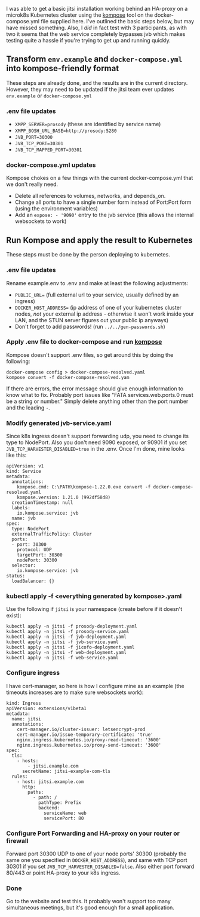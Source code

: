 I was able to get a basic jitsi installation working behind an HA-proxy on a microk8s Kubernetes cluster using the [kompose](https://kompose.io/) tool on the docker-compose.yml file supplied here. I've outlined the basic steps below, but may have missed something. Also, I *did* in fact test with 3 participants, as with two it seems that the web service completely bypasses jvb which makes testing quite a hassle if you're trying to get up and running quickly.

## Transform `env.example` and `docker-compose.yml` into kompose-friendly format
These steps are already done, and the results are in the current directory. However, they may need to be updated if the jitsi team ever updates `env.example` or `docker-compose.yml`

### .env file updates
- `XMPP_SERVER=prosody` (these are identified by service name)
- `XMPP_BOSH_URL_BASE=http://prosody:5280`
- `JVB_PORT=30300`
- `JVB_TCP_PORT=30301`
- `JVB_TCP_MAPPED_PORT=30301`

### docker-compose.yml updates
Kompose chokes on a few things with the current docker-compose.yml that we don't really need.
- Delete all references to volumes, networks, and depends_on.
- Change all ports to have a single number form instead of Port:Port form (using the environment variables)
- Add an `expose: - '9090'` entry to the jvb service (this allows the internal websockets to work)

## Run Kompose and apply the result to Kubernetes
These steps must be done by the person deploying to kubernetes.

### .env file updates
Rename example.env to .env and make at least the following adjustments:
- `PUBLIC_URL=` (full external url to your service, usually defined by an ingress)
- `DOCKER_HOST_ADDRESS=` (ip address of one of your kubernetes cluster nodes, *not* your external ip address - otherwise it won't work inside your LAN, and the STUN server figures out your public ip anyways)
- Don't forget to add passwords! (run `../../gen-passwords.sh`)

### Apply .env file to docker-compose and run [kompose](https://kompose.io/)
Kompose doesn't support .env files, so get around this by doing the following:
```
docker-compose config > docker-compose-resolved.yaml
kompose convert -f docker-compose-resolved.yam
```
If there are errors, the error message should give enough information to know what to fix. Probably port issues like "FATA services.web.ports.0 must be a string or number." Simply delete anything other than the port number and the leading `-`.

### Modify generated jvb-service.yaml
Since k8s ingress doesn't support forwarding udp, you need to change its type to NodePort. Also you don't need 9090 exposed, or 90901 if you set `JVB_TCP_HARVESTER_DISABLED=true` in the .env. Once I'm done, mine looks like this:
```
apiVersion: v1
kind: Service
metadata:
  annotations:
    kompose.cmd: C:\PATH\kompose-1.22.0.exe convert -f docker-compose-resolved.yaml
    kompose.version: 1.21.0 (992df58d8)
  creationTimestamp: null
  labels:
    io.kompose.service: jvb
  name: jvb
spec:
  type: NodePort
  externalTrafficPolicy: Cluster
  ports:
  - port: 30300
    protocol: UDP
    targetPort: 30300
    nodePort: 30300
  selector:
    io.kompose.service: jvb
status:
  loadBalancer: {}

```

### kubectl apply -f \<everything generated by kompose\>.yaml
Use the following if `jitsi` is your namespace (create before if it doesn't exist):
```
kubectl apply -n jitsi -f prosody-deployment.yaml
kubectl apply -n jitsi -f prosody-service.yaml
kubectl apply -n jitsi -f jvb-deployment.yaml
kubectl apply -n jitsi -f jvb-service.yaml
kubectl apply -n jitsi -f jicofo-deployment.yaml
kubectl apply -n jitsi -f web-deployment.yaml
kubectl apply -n jitsi -f web-service.yaml
```

### Configure ingress
I have cert-manager, so here is how I configure mine as an example (the timeouts increases are to make sure websockets work):
```
kind: Ingress
apiVersion: extensions/v1beta1
metadata:
  name: jitsi
  annotations:
    cert-manager.io/cluster-issuer: letsencrypt-prod
    cert-manager.io/issue-temporary-certificate: 'true'
    nginx.ingress.kubernetes.io/proxy-read-timeout: '3600'
    nginx.ingress.kubernetes.io/proxy-send-timeout: '3600'
spec:
  tls:
    - hosts:
        - jitsi.example.com
      secretName: jitsi-example-com-tls
  rules:
    - host: jitsi.example.com
      http:
        paths:
          - path: /
            pathType: Prefix
            backend:
              serviceName: web
              servicePort: 80
```

### Configure Port Forwarding and HA-proxy on your router or firewall
Forward port 30300 UDP to one of your node ports' 30300 (probably the same one you specified in `DOCKER_HOST_ADDRESS`), and same with TCP port 30301 if you set `JVB_TCP_HARVESTER_DISABLED=false`. Also either port forward 80/443 or point HA-proxy to your k8s ingress.

### Done
Go to the website and test this. It probably won't support too many simultaneous meetings, but it's good enough for a small application.
